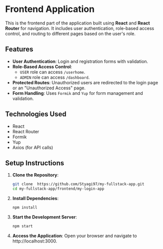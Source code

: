 # Frontend Application

This is the frontend part of the application built using **React** and **React Router** for navigation. It includes user authentication, role-based access control, and routing to different pages based on the user's role.

## Features
- **User Authentication**: Login and registration forms with validation.
- **Role-Based Access Control**: 
  - `USER` role can access `/userhome`.
  - `ADMIN` role can access `/dashboard`.
- **Protected Routes**: Unauthorized users are redirected to the login page or an "Unauthorized Access" page.
- **Form Handling**: Uses `Formik` and `Yup` for form management and validation.

## Technologies Used
- React
- React Router
- Formik
- Yup
- Axios (for API calls)

## Setup Instructions

1. **Clone the Repository**:
   ```bash
   git clone  https://github.com/Styagi97/my-fullstack-app.git
   cd my-fullstack-app/frontend/my-login-app

2. **Install Dependencies**:
     ```bash
    npm install

3. **Start the Development Server**:
     ```bash
    npm start

4. **Access the Application**:
Open your browser and navigate to http://localhost:3000.
